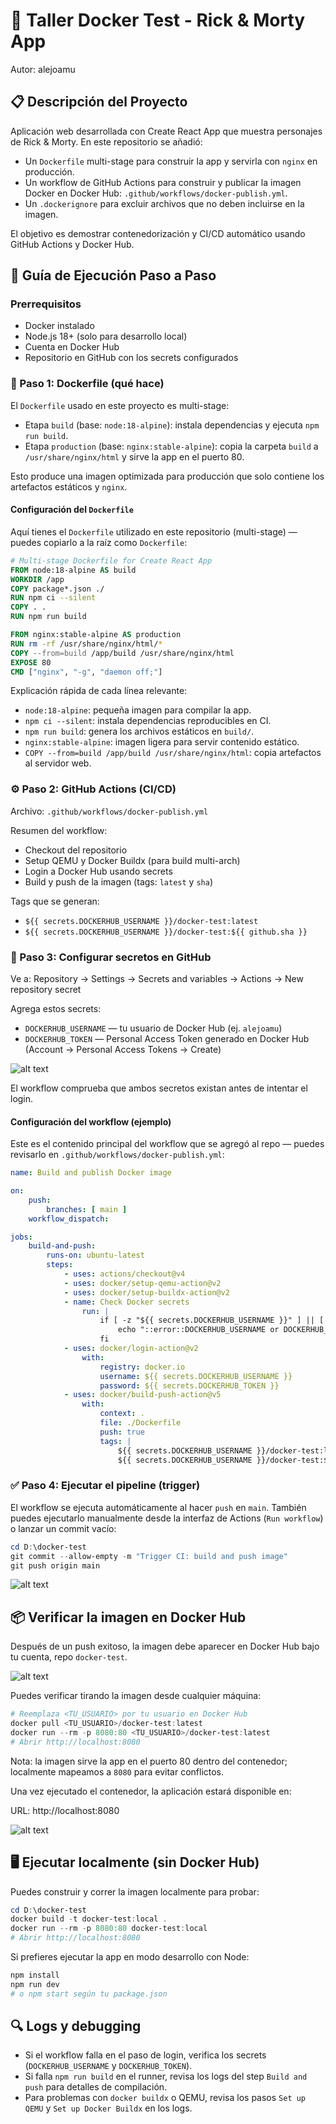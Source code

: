 # 🐳 Taller Docker Test - Rick & Morty App
Autor: alejoamu

## 📋 Descripción del Proyecto
Aplicación web desarrollada con Create React App que muestra personajes de Rick & Morty. En este repositorio se añadió:

- Un `Dockerfile` multi-stage para construir la app y servirla con `nginx` en producción.
- Un workflow de GitHub Actions para construir y publicar la imagen Docker en Docker Hub: `.github/workflows/docker-publish.yml`.
- Un `.dockerignore` para excluir archivos que no deben incluirse en la imagen.

El objetivo es demostrar contenedorización y CI/CD automático usando GitHub Actions y Docker Hub.

## 🚀 Guía de Ejecución Paso a Paso

### Prerrequisitos
- Docker instalado
- Node.js 18+ (solo para desarrollo local)
- Cuenta en Docker Hub
- Repositorio en GitHub con los secrets configurados

### 📝 Paso 1: Dockerfile (qué hace)
El `Dockerfile` usado en este proyecto es multi-stage:

- Etapa `build` (base: `node:18-alpine`): instala dependencias y ejecuta `npm run build`.
- Etapa `production` (base: `nginx:stable-alpine`): copia la carpeta `build` a `/usr/share/nginx/html` y sirve la app en el puerto 80.

Esto produce una imagen optimizada para producción que solo contiene los artefactos estáticos y `nginx`.

#### Configuración del `Dockerfile`
Aquí tienes el `Dockerfile` utilizado en este repositorio (multi-stage) — puedes copiarlo a la raíz como `Dockerfile`:

```dockerfile
# Multi-stage Dockerfile for Create React App
FROM node:18-alpine AS build
WORKDIR /app
COPY package*.json ./
RUN npm ci --silent
COPY . .
RUN npm run build

FROM nginx:stable-alpine AS production
RUN rm -rf /usr/share/nginx/html/*
COPY --from=build /app/build /usr/share/nginx/html
EXPOSE 80
CMD ["nginx", "-g", "daemon off;"]
```

Explicación rápida de cada línea relevante:
- `node:18-alpine`: pequeña imagen para compilar la app.
- `npm ci --silent`: instala dependencias reproducibles en CI.
- `npm run build`: genera los archivos estáticos en `build/`.
- `nginx:stable-alpine`: imagen ligera para servir contenido estático.
- `COPY --from=build /app/build /usr/share/nginx/html`: copia artefactos al servidor web.

### ⚙️ Paso 2: GitHub Actions (CI/CD)
Archivo: `.github/workflows/docker-publish.yml`

Resumen del workflow:

- Checkout del repositorio
- Setup QEMU y Docker Buildx (para build multi-arch)
- Login a Docker Hub usando secrets
- Build y push de la imagen (tags: `latest` y `sha`)

Tags que se generan:
- `${{ secrets.DOCKERHUB_USERNAME }}/docker-test:latest`
- `${{ secrets.DOCKERHUB_USERNAME }}/docker-test:${{ github.sha }}`

### 🔑 Paso 3: Configurar secretos en GitHub
Ve a: Repository → Settings → Secrets and variables → Actions → New repository secret

Agrega estos secrets:

- `DOCKERHUB_USERNAME` — tu usuario de Docker Hub (ej. `alejoamu`)
- `DOCKERHUB_TOKEN` — Personal Access Token generado en Docker Hub (Account → Personal Access Tokens → Create)

![alt text](image-1.png)

El workflow comprueba que ambos secretos existan antes de intentar el login.


#### Configuración del workflow (ejemplo)
Este es el contenido principal del workflow que se agregó al repo — puedes revisarlo en `.github/workflows/docker-publish.yml`:

```yaml
name: Build and publish Docker image

on:
	push:
		branches: [ main ]
	workflow_dispatch:

jobs:
	build-and-push:
		runs-on: ubuntu-latest
		steps:
			- uses: actions/checkout@v4
			- uses: docker/setup-qemu-action@v2
			- uses: docker/setup-buildx-action@v2
			- name: Check Docker secrets
				run: |
					if [ -z "${{ secrets.DOCKERHUB_USERNAME }}" ] || [ -z "${{ secrets.DOCKERHUB_TOKEN }}" ]; then
						echo "::error::DOCKERHUB_USERNAME or DOCKERHUB_TOKEN is not set"; exit 1
					fi
			- uses: docker/login-action@v2
				with:
					registry: docker.io
					username: ${{ secrets.DOCKERHUB_USERNAME }}
					password: ${{ secrets.DOCKERHUB_TOKEN }}
			- uses: docker/build-push-action@v5
				with:
					context: .
					file: ./Dockerfile
					push: true
					tags: |
						${{ secrets.DOCKERHUB_USERNAME }}/docker-test:latest
						${{ secrets.DOCKERHUB_USERNAME }}/docker-test:${{ github.sha }}
```

### ✅ Paso 4: Ejecutar el pipeline (trigger)
El workflow se ejecuta automáticamente al hacer `push` en `main`. También puedes ejecutarlo manualmente desde la interfaz de Actions (`Run workflow`) o lanzar un commit vacío:

```powershell
cd D:\docker-test
git commit --allow-empty -m "Trigger CI: build and push image"
git push origin main
```
![alt text](image-2.png)

## 📦 Verificar la imagen en Docker Hub
Después de un push exitoso, la imagen debe aparecer en Docker Hub bajo tu cuenta, repo `docker-test`.

![alt text](image-3.png)

Puedes verificar tirando la imagen desde cualquier máquina:

```powershell
# Reemplaza <TU_USUARIO> por tu usuario en Docker Hub
docker pull <TU_USUARIO>/docker-test:latest
docker run --rm -p 8080:80 <TU_USUARIO>/docker-test:latest
# Abrir http://localhost:8080
```

Nota: la imagen sirve la app en el puerto 80 dentro del contenedor; localmente mapeamos a `8080` para evitar conflictos.

Una vez ejecutado el contenedor, la aplicación estará disponible en:

URL: http://localhost:8080

![alt text](image-4.png)

## 🖥️ Ejecutar localmente (sin Docker Hub)
Puedes construir y correr la imagen localmente para probar:

```powershell
cd D:\docker-test
docker build -t docker-test:local .
docker run --rm -p 8080:80 docker-test:local
# Abrir http://localhost:8080
```

Si prefieres ejecutar la app en modo desarrollo con Node:

```powershell
npm install
npm run dev
# o npm start según tu package.json
```

## 🔍 Logs y debugging
- Si el workflow falla en el paso de login, verifica los secrets (`DOCKERHUB_USERNAME` y `DOCKERHUB_TOKEN`).
- Si falla `npm run build` en el runner, revisa los logs del step `Build and push` para detalles de compilación.
- Para problemas con `docker buildx` o QEMU, revisa los pasos `Set up QEMU` y `Set up Docker Buildx` en los logs.

